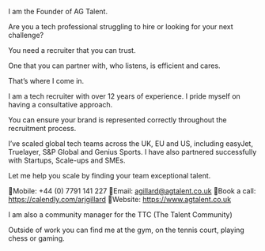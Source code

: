I am the Founder of AG Talent.

Are you a tech professional struggling to hire or looking for your next challenge?
 
You need a recruiter that you can trust.
 
One that you can partner with, who listens, is efficient and cares.
 
That’s where I come in.
 
I am a tech recruiter with over 12 years of experience. I pride myself on having a consultative approach.
 
You can ensure your brand is represented correctly throughout the recruitment process.
 
I’ve scaled global tech teams across the UK, EU and US, including easyJet, Truelayer, S&P Global and Genius Sports. I have also partnered successfully with Startups, Scale-ups and SMEs.

Let me help you scale by finding your team exceptional talent.

📱Mobile: +44 (0) 7791 141 227
📧Email: agillard@agtalent.co.uk
📆Book a call: https://calendly.com/arjgillard
🔗Website: https://www.agtalent.co.uk

I am also a community manager for the TTC (The Talent Community)

Outside of work you can find me at the gym, on the tennis court, playing chess or gaming. 
